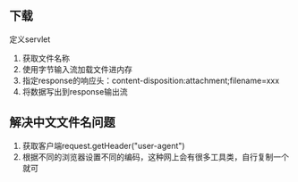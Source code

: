 ## 下载

定义servlet  
1. 获取文件名称
2. 使用字节输入流加载文件进内存
3. 指定response的响应头：content-disposition:attachment;filename=xxx
4. 将数据写出到response输出流

## 解决中文文件名问题
1. 获取客户端request.getHeader("user-agent")
2. 根据不同的浏览器设置不同的编码，这种网上会有很多工具类，自行复制一个就可
